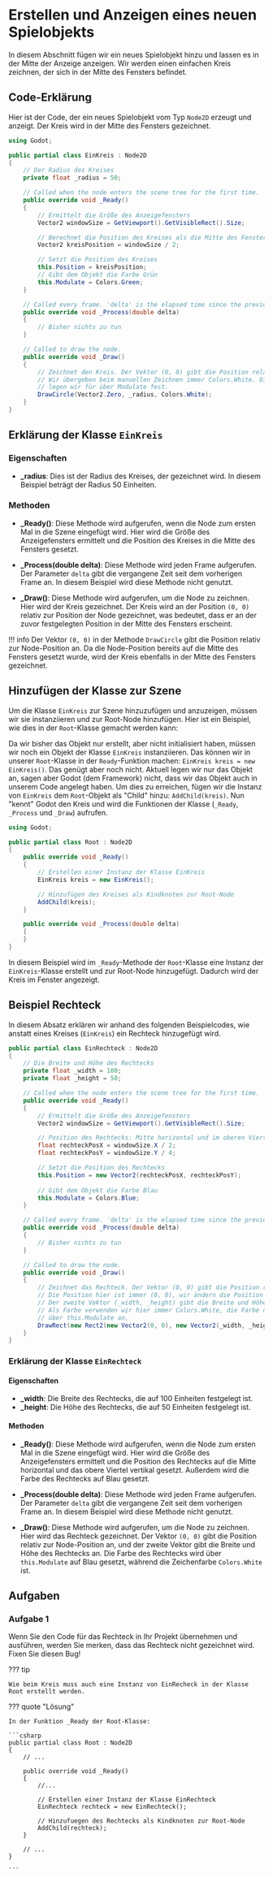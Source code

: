 # Erstellen und Anzeigen eines neuen Spielobjekts

In diesem Abschnitt fügen wir ein neues Spielobjekt hinzu und lassen es in der Mitte der Anzeige anzeigen. Wir werden einen einfachen Kreis zeichnen, der sich in der Mitte des Fensters befindet.

## Code-Erklärung

Hier ist der Code, der ein neues Spielobjekt vom Typ `Node2D` erzeugt und anzeigt. Der Kreis wird in der Mitte des Fensters gezeichnet.

```csharp
using Godot;

public partial class EinKreis : Node2D
{
    // Der Radius des Kreises
    private float _radius = 50;

    // Called when the node enters the scene tree for the first time.
    public override void _Ready()
    {
        // Ermittelt die Größe des Anzeigefensters
        Vector2 windowSize = GetViewport().GetVisibleRect().Size;

        // Berechnet die Position des Kreises als die Mitte des Fensters
        Vector2 kreisPosition = windowSize / 2;

        // Setzt die Position des Kreises
        this.Position = kreisPosition;
        // Gibt dem Objekt die Farbe Grün
        this.Modulate = Colors.Green;
    }

    // Called every frame. 'delta' is the elapsed time since the previous frame.
    public override void _Process(double delta)
    {
        // Bisher nichts zu tun
    }

    // Called to draw the node.
    public override void _Draw()
    {
        // Zeichnet den Kreis. Der Vektor (0, 0) gibt die Position relativ zur Node-Position an.
        // Wir übergeben beim manuellen Zeichnen immer Colors.White. Die eigentliche Farbe
        // legen wir für über Modulate fest.
        DrawCircle(Vector2.Zero, _radius, Colors.White);
    }
}
```

## Erklärung der Klasse `EinKreis`

### Eigenschaften

- **_radius**: Dies ist der Radius des Kreises, der gezeichnet wird. In diesem Beispiel beträgt der Radius 50 Einheiten.

### Methoden

- **_Ready()**: Diese Methode wird aufgerufen, wenn die Node zum ersten Mal in die Szene eingefügt wird. Hier wird die Größe des Anzeigefensters ermittelt und die Position des Kreises in die Mitte des Fensters gesetzt.

- **_Process(double delta)**: Diese Methode wird jeden Frame aufgerufen. Der Parameter `delta` gibt die vergangene Zeit seit dem vorherigen Frame an. In diesem Beispiel wird diese Methode nicht genutzt.

- **_Draw()**: Diese Methode wird aufgerufen, um die Node zu zeichnen. Hier wird der Kreis gezeichnet. Der Kreis wird an der Position `(0, 0)` relativ zur Position der Node gezeichnet, was bedeutet, dass er an der zuvor festgelegten Position in der Mitte des Fensters erscheint.

!!! info
    Der Vektor `(0, 0)` in der Methode `DrawCircle` gibt die Position relativ zur Node-Position an. Da die Node-Position bereits auf die Mitte des Fensters gesetzt wurde, wird der Kreis ebenfalls in der Mitte des Fensters gezeichnet.

## Hinzufügen der Klasse zur Szene

Um die Klasse `EinKreis` zur Szene hinzuzufügen und anzuzeigen, müssen wir sie instanziieren und zur Root-Node hinzufügen. Hier ist ein Beispiel, wie dies in der `Root`-Klasse gemacht werden kann:

Da wir bisher das Objekt nur erstellt, aber nicht initialisiert haben, müssen wir noch ein Objekt der Klasse `EinKreis` instanziieren. Das können wir in unserer `Root`-Klasse in der `Ready`-Funktion machen: `EinKreis kreis = new EinKreis()`. Das genügt aber noch nicht. Aktuell legen wir nur das Objekt an, sagen aber Godot (dem Framework) nicht, dass wir das Objekt auch in unserem Code angelegt haben. Um dies zu erreichen, fügen wir die Instanz von `EinKreis` dem `Root`-Objekt als "Child" hinzu: `AddChild(kreis)`. Nun "kennt" Godot den Kreis und wird die Funktionen der Klasse (`_Ready`, `_Process` und `_Draw`) aufrufen.

```csharp
using Godot;

public partial class Root : Node2D
{
    public override void _Ready()
    {
        // Erstellen einer Instanz der Klasse EinKreis
        EinKreis kreis = new EinKreis();

        // Hinzufügen des Kreises als Kindknoten zur Root-Node
        AddChild(kreis);
    }

    public override void _Process(double delta)
    {
    }
}
```

In diesem Beispiel wird im `_Ready`-Methode der `Root`-Klasse eine Instanz der `EinKreis`-Klasse erstellt und zur Root-Node hinzugefügt. Dadurch wird der Kreis im Fenster angezeigt.

## Beispiel Rechteck

In diesem Absatz erklären wir anhand des folgenden Beispielcodes, wie anstatt eines Kreises (`EinKreis`) ein Rechteck hinzugefügt wird.

```csharp
public partial class EinRechteck : Node2D
{
    // Die Breite und Höhe des Rechtecks
    private float _width = 100;
    private float _height = 50;

    // Called when the node enters the scene tree for the first time.
    public override void _Ready()
    {
        // Ermittelt die Größe des Anzeigefensters
        Vector2 windowSize = GetViewport().GetVisibleRect().Size;

        // Position des Rechtecks: Mitte horizontal und im oberen Viertel vertikal
        float rechteckPosX = windowSize.X / 2;
        float rechteckPosY = windowSize.Y / 4;

        // Setzt die Position des Rechtecks
        this.Position = new Vector2(rechteckPosX, rechteckPosY);
        
        // Gibt dem Objekt die Farbe Blau
        this.Modulate = Colors.Blue;
    }

    // Called every frame. 'delta' is the elapsed time since the previous frame.
    public override void _Process(double delta)
    {
        // Bisher nichts zu tun
    }

    // Called to draw the node.
    public override void _Draw()
    {
        // Zeichnet das Rechteck. Der Vektor (0, 0) gibt die Position relativ zur Node-Position an.
        // Die Position hier ist immer (0, 0), wir ändern die Position über this.Position.
        // Der zweite Vektor (_width, _height) gibt die Breite und Höhe des Rechtecks an.
        // Als Farbe verwenden wir hier immer Colors.White, die Farbe des Objekts geben wir
        // über this.Modulate an.
        DrawRect(new Rect2(new Vector2(0, 0), new Vector2(_width, _height)), Colors.White);
    }
}
```

### Erklärung der Klasse `EinRechteck`

#### Eigenschaften

- **_width**: Die Breite des Rechtecks, die auf 100 Einheiten festgelegt ist.
- **_height**: Die Höhe des Rechtecks, die auf 50 Einheiten festgelegt ist.

#### Methoden

- **_Ready()**: Diese Methode wird aufgerufen, wenn die Node zum ersten Mal in die Szene eingefügt wird. Hier wird die Größe des Anzeigefensters ermittelt und die Position des Rechtecks auf die Mitte horizontal und das obere Viertel vertikal gesetzt. Außerdem wird die Farbe des Rechtecks auf Blau gesetzt.
  
- **_Process(double delta)**: Diese Methode wird jeden Frame aufgerufen. Der Parameter `delta` gibt die vergangene Zeit seit dem vorherigen Frame an. In diesem Beispiel wird diese Methode nicht genutzt.
  
- **_Draw()**: Diese Methode wird aufgerufen, um die Node zu zeichnen. Hier wird das Rechteck gezeichnet. Der Vektor `(0, 0)` gibt die Position relativ zur Node-Position an, und der zweite Vektor gibt die Breite und Höhe des Rechtecks an. Die Farbe des Rechtecks wird über `this.Modulate` auf Blau gesetzt, während die Zeichenfarbe `Colors.White` ist.

## Aufgaben

### Aufgabe 1

Wenn Sie den Code für das Rechteck in Ihr Projekt übernehmen und ausführen, werden Sie merken, dass das Rechteck nicht gezeichnet wird. Fixen Sie diesen Bug!

??? tip

    Wie beim Kreis muss auch eine Instanz von EinRecheck in der Klasse Root erstellt werden.

??? quote "Lösung"

    In der Funktion _Ready der Root-Klasse:

    ```csharp
    public partial class Root : Node2D
    {
        // ...
        
        public override void _Ready()
        {
            //... 

            // Erstellen einer Instanz der Klasse EinRechteck
            EinRechteck rechteck = new EinRechteck();

            // Hinzufuegen des Rechtecks als Kindknoten zur Root-Node
            AddChild(rechteck);
        }

        // ...
    }

    ```
    